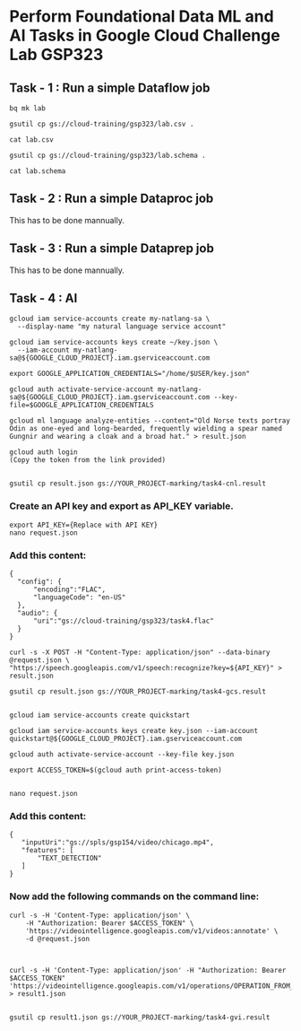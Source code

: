 # Perform Foundational Data ML and AI Tasks in Google Cloud  Challenge Lab GSP323


## Task - 1 : Run a simple Dataflow job

```
bq mk lab

gsutil cp gs://cloud-training/gsp323/lab.csv .

cat lab.csv

gsutil cp gs://cloud-training/gsp323/lab.schema .

cat lab.schema
```

## Task - 2 : Run a simple Dataproc job

This has to be done mannually.

## Task - 3 : Run a simple Dataprep job

This has to be done mannually.

## Task - 4 : AI

```
gcloud iam service-accounts create my-natlang-sa \
  --display-name "my natural language service account"

gcloud iam service-accounts keys create ~/key.json \
  --iam-account my-natlang-sa@${GOOGLE_CLOUD_PROJECT}.iam.gserviceaccount.com

export GOOGLE_APPLICATION_CREDENTIALS="/home/$USER/key.json"

gcloud auth activate-service-account my-natlang-sa@${GOOGLE_CLOUD_PROJECT}.iam.gserviceaccount.com --key-file=$GOOGLE_APPLICATION_CREDENTIALS

gcloud ml language analyze-entities --content="Old Norse texts portray Odin as one-eyed and long-bearded, frequently wielding a spear named Gungnir and wearing a cloak and a broad hat." > result.json

gcloud auth login
(Copy the token from the link provided)


gsutil cp result.json gs://YOUR_PROJECT-marking/task4-cnl.result
```

### Create an API key and export as API_KEY variable.

```
export API_KEY={Replace with API KEY}
nano request.json
```

### Add this content:

```
{
  "config": {
      "encoding":"FLAC",
      "languageCode": "en-US"
  },
  "audio": {
      "uri":"gs://cloud-training/gsp323/task4.flac"
  }
}
```

```
curl -s -X POST -H "Content-Type: application/json" --data-binary @request.json \
"https://speech.googleapis.com/v1/speech:recognize?key=${API_KEY}" > result.json

gsutil cp result.json gs://YOUR_PROJECT-marking/task4-gcs.result


gcloud iam service-accounts create quickstart

gcloud iam service-accounts keys create key.json --iam-account quickstart@${GOOGLE_CLOUD_PROJECT}.iam.gserviceaccount.com

gcloud auth activate-service-account --key-file key.json

export ACCESS_TOKEN=$(gcloud auth print-access-token)


nano request.json
```


### Add this content:

```
{
   "inputUri":"gs://spls/gsp154/video/chicago.mp4",
   "features": [
       "TEXT_DETECTION"
   ]
}
```

### Now add the following commands on the command line:

```
curl -s -H 'Content-Type: application/json' \
    -H "Authorization: Bearer $ACCESS_TOKEN" \
    'https://videointelligence.googleapis.com/v1/videos:annotate' \
    -d @request.json



curl -s -H 'Content-Type: application/json' -H "Authorization: Bearer $ACCESS_TOKEN" 'https://videointelligence.googleapis.com/v1/operations/OPERATION_FROM_PREVIOUS_REQUEST' > result1.json


gsutil cp result1.json gs://YOUR_PROJECT-marking/task4-gvi.result
```
